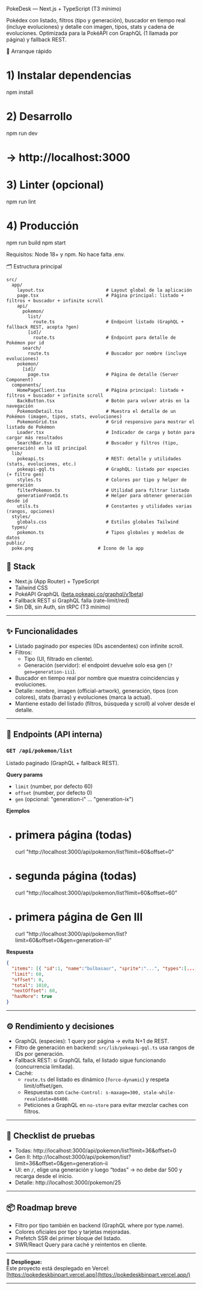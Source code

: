 PokeDesk — Next.js + TypeScript (T3 mínimo)

Pokédex con listado, filtros (tipo y generación), buscador en tiempo real (incluye evoluciones) y detalle con imagen, tipos, stats y cadena de evoluciones.
Optimizada para la PokéAPI con GraphQL (1 llamada por página) y fallback REST.

🚀 Arranque rápido
# 1) Instalar dependencias
npm install

# 2) Desarrollo
npm run dev
# → http://localhost:3000

# 3) Linter (opcional)
npm run lint

# 4) Producción
npm run build
npm start

Requisitos: Node 18+ y npm. No hace falta .env.

🗂️ Estructura principal
```text
src/
  app/
    layout.tsx                       # Layout global de la aplicación
    page.tsx                         # Página principal: listado + filtros + buscador + infinite scroll
    api/
      pokemon/
        list/
          route.ts                   # Endpoint listado (GraphQL + fallback REST, acepta ?gen)
        [id]/
          route.ts                   # Endpoint para detalle de Pokémon por id
      search/
        route.ts                     # Buscador por nombre (incluye evoluciones)
    pokemon/
      [id]/
        page.tsx                     # Página de detalle (Server Component)
  components/
    HomePageClient.tsx               # Página principal: listado + filtros + buscador + infinite scroll
    BackButton.tsx                   # Botón para volver atrás en la navegación
    PokemonDetail.tsx                # Muestra el detalle de un Pokémon (imagen, tipos, stats, evoluciones)
    PokemonGrid.tsx                  # Grid responsivo para mostrar el listado de Pokémon
    Loader.tsx                       # Indicador de carga y botón para cargar más resultados
    SearchBar.tsx                    # Buscador y filtros (tipo, generación) en la UI principal
  lib/
    pokeapi.ts                       # REST: detalle y utilidades (stats, evoluciones, etc.)
    pokeapi-gql.ts                   # GraphQL: listado por especies (+ filtro gen)
    styles.ts                        # Colores por tipo y helper de generación
    filterPokemon.ts                 # Utilidad para filtrar listado
    generationFromId.ts              # Helper para obtener generación desde id
    utils.ts                         # Constantes y utilidades varias (rangos, opciones)
  styles/
    globals.css                      # Estilos globales Tailwind
  types/
    pokemon.ts                       # Tipos globales y modelos de datos
public/
  poke.png                        # Ícono de la app
```

## 🧱 Stack
- Next.js (App Router) + TypeScript
- Tailwind CSS
- PokéAPI GraphQL ([beta.pokeapi.co/graphql/v1beta](https://beta.pokeapi.co/graphql/v1beta))
- Fallback REST si GraphQL falla (rate-limit/red)
- Sin DB, sin Auth, sin tRPC (T3 mínimo)

---

## ✨ Funcionalidades

- Listado paginado por especies (IDs ascendentes) con infinite scroll.
- Filtros:
  - Tipo (UI, filtrado en cliente).
  - Generación (servidor): el endpoint devuelve solo esa gen (`?gen=generation-iii`).
- Buscador en tiempo real por nombre que muestra coincidencias y evoluciones.
- Detalle: nombre, imagen (official-artwork), generación, tipos (con colores), stats (barras) y evoluciones (marca la actual).
- Mantiene estado del listado (filtros, búsqueda y scroll) al volver desde el detalle.

---

## 🔌 Endpoints (API interna)

### `GET /api/pokemon/list`
Listado paginado (GraphQL + fallback REST).

**Query params**
- `limit` (number, por defecto 60)
- `offset` (number, por defecto 0)
- `gen` (opcional: "generation-i" … "generation-ix")

**Ejemplos**
- # primera página (todas)
  curl "http://localhost:3000/api/pokemon/list?limit=60&offset=0"
- # segunda página (todas)
  curl "http://localhost:3000/api/pokemon/list?limit=60&offset=60"
- # primera página de Gen III
  curl "http://localhost:3000/api/pokemon/list?limit=60&offset=0&gen=generation-iii"

**Respuesta**
```json
{
  "items": [{ "id":1, "name":"bulbasaur", "sprite":"...", "types":[...] }],
  "limit": 60,
  "offset": 0,
  "total": 1010,
  "nextOffset": 60,
  "hasMore": true
}
```

---

## ⚙️ Rendimiento y decisiones
- GraphQL (especies): 1 query por página → evita N+1 de REST.
- Filtro de generación en backend: `src/lib/pokeapi-gql.ts` usa rangos de IDs por generación.
- Fallback REST: si GraphQL falla, el listado sigue funcionando (concurrencia limitada).
- Caché:
  - `route.ts` del listado es dinámico (`force-dynamic`) y respeta limit/offset/gen.
  - Respuestas con `Cache-Control: s-maxage=300, stale-while-revalidate=86400`.
  - Peticiones a GraphQL en `no-store` para evitar mezclar caches con filtros.

---

## 🧪 Checklist de pruebas
- Todas: http://localhost:3000/api/pokemon/list?limit=36&offset=0
- Gen II: http://localhost:3000/api/pokemon/list?limit=36&offset=0&gen=generation-ii
- UI: en `/`, elige una generación y luego “todas” → no debe dar 500 y recarga desde el inicio.
- Detalle: http://localhost:3000/pokemon/25

---

## 📦 Roadmap breve
- Filtro por tipo también en backend (GraphQL where por type.name).
- Colores oficiales por tipo y tarjetas mejoradas.
- Prefetch SSR del primer bloque del listado.
- SWR/React Query para caché y reintentos en cliente.

---

🔗 **Despliegue:**  
Este proyecto está desplegado en Vercel:  
[https://pokedeskbinpart.vercel.app](https://pokedeskbinpart.vercel.app/)

---